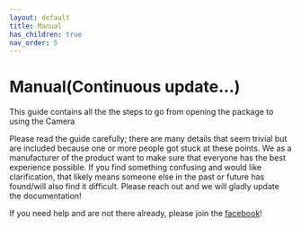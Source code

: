 ```yaml
---
layout: default
title: Manual
has_children: true
nav_order: 5
---
```


# Manual(Continuous update...)

This guide contains all the the steps to go from opening the package to using the Camera

Please read the guide carefully; there are many details that seem trivial but are included because one or more people got stuck at these points. We as a manufacturer of the product want to make sure that everyone has the best experience possible. If you find something confusing and would like clarification, that likely means someone else in the past or future has found/will also find it difficult. Please reach out and we will gladly update the documentation!

If you need help and are not there already, please join the [facebook](https://discord.gg/voron)!

